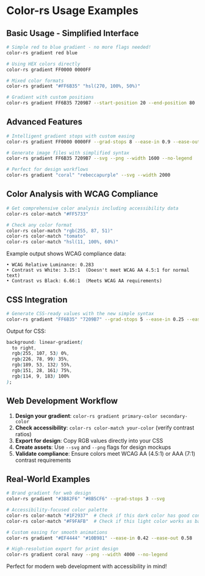 # Color-rs Usage Examples

## Basic Usage - Simplified Interface

```bash
# Simple red to blue gradient - no more flags needed!
color-rs gradient red blue

# Using HEX colors directly
color-rs gradient FF0000 0000FF

# Mixed color formats
color-rs gradient "#FF6B35" "hsl(270, 100%, 50%)"

# Gradient with custom positions
color-rs gradient FF6B35 7209B7 --start-position 20 --end-position 80
```

## Advanced Features

```bash
# Intelligent gradient stops with custom easing
color-rs gradient FF0000 0000FF --grad-stops 8 --ease-in 0.9 --ease-out 0.1

# Generate image files with simplified syntax
color-rs gradient FF6B35 7209B7 --svg --png --width 1600 --no-legend

# Perfect for design workflows
color-rs gradient "coral" "rebeccapurple" --svg --width 2000
```

## Color Analysis with WCAG Compliance

```bash
# Get comprehensive color analysis including accessibility data
color-rs color-match "#FF5733"

# Check any color format
color-rs color-match "rgb(255, 87, 51)"
color-rs color-match "tomato"
color-rs color-match "hsl(11, 100%, 60%)"
```

Example output shows WCAG compliance data:
```
• WCAG Relative Luminance: 0.283
• Contrast vs White: 3.15:1  (Doesn't meet WCAG AA 4.5:1 for normal text)
• Contrast vs Black: 6.66:1  (Meets WCAG AA requirements)
```

## CSS Integration

```bash
# Generate CSS-ready values with the new simple syntax
color-rs gradient "FF6B35" "7209B7" --grad-stops 5 --ease-in 0.25 --ease-out 0.75
```

Output for CSS:
```css
background: linear-gradient(
  to right,
  rgb(255, 107, 53) 0%,
  rgb(226, 78, 99) 35%,
  rgb(189, 53, 132) 55%,
  rgb(151, 28, 161) 75%,
  rgb(114, 9, 183) 100%
);
```

## Web Development Workflow

1. **Design your gradient**: `color-rs gradient primary-color secondary-color`
2. **Check accessibility**: `color-rs color-match your-color` (verify contrast ratios)
3. **Export for design**: Copy RGB values directly into your CSS
4. **Create assets**: Use `--svg` and `--png` flags for design mockups
5. **Validate compliance**: Ensure colors meet WCAG AA (4.5:1) or AAA (7:1) contrast requirements

## Real-World Examples

```bash
# Brand gradient for web design
color-rs gradient "#3B82F6" "#8B5CF6" --grad-stops 3 --svg

# Accessibility-focused color palette
color-rs color-match "#1F2937"  # Check if this dark color has good contrast
color-rs color-match "#F9FAFB"  # Check if this light color works as background

# Custom easing for smooth animations
color-rs gradient "#EF4444" "#10B981" --ease-in 0.42 --ease-out 0.58

# High-resolution export for print design
color-rs gradient coral navy --png --width 4000 --no-legend
```

Perfect for modern web development with accessibility in mind!
